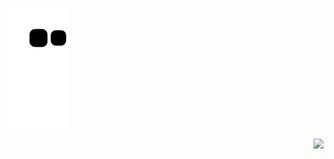 
![](https://raw.githubusercontent.com/chengyangkj/chengyangkj/main/assets/github-contribution-grid-snake.svg)

<img align="right" src="https://github-readme-stats.vercel.app/api?username=chengyangkj&show_icons=true&icon_color=CE1D2D&text_color=718096&bg_color=ffffff&hide_title=true" />
